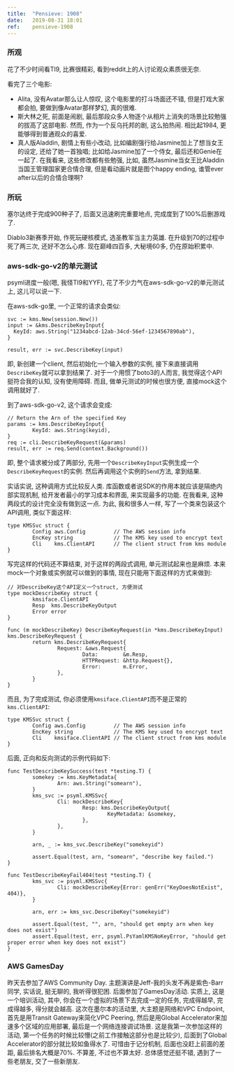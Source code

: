 ```yaml
---
title:  "Pensieve: 1908"
date:   2019-08-31 18:01
ref:    pensieve-1908
---
```


### 所观

花了不少时间看TI9, 比赛很精彩, 看到reddit上的人讨论观众素质很无奈.

看完了三个电影:

* Alita, 没有Avatar那么让人惊叹, 这个电影里的打斗场面还不错, 但是打戏大家都会拍, 要做到像Avatar那样梦幻, 真的很难. 
* 斯大林之死, 前面是闹剧, 最后那段众多人物逐个从相片上消失的场景比较勉强的拔高了这部电影. 然而, 作为一个反乌托邦的剧, 这么拍热闹. 相比起1984, 更能够得到普通观众的喜爱.
* 真人版Aladdin, 剧情上有些小改动, 比如编剧强行给Jasmine加上了想当女王的设定, 还给了她一首独唱; 比如给Jasmine加了一个侍女, 最后还和Genie在一起了. 在我看来, 这些修改都有些勉强, 比如, 虽然Jasmine当女王比Aladdin当国王管理国家更合情合理, 但是看动画片就是图个happy ending, 谁管ever after以后的合情合理啊?

### 所玩

塞尔达终于完成900种子了, 后面又迅速刷完重要地点, 完成度到了100%后删游戏了.

Diablo3新赛季开始, 作死玩硬核模式, 选圣教军当主力英雄. 在升级到70的过程中死了两三次, 还好不怎么心疼. 现在巅峰四百多, 大秘境60多, 仍在原始积累中.

### aws-sdk-go-v2的单元测试

psyml进度一般(嗯, 我怪TI9和YYF), 花了不少力气在aws-sdk-go-v2的单元测试上, 这儿可以说一下.

在aws-sdk-go里, 一个正常的请求会类似:

```
svc := kms.New(session.New())
input := &kms.DescribeKeyInput{
  KeyId: aws.String("1234abcd-12ab-34cd-56ef-1234567890ab"),
}

result, err := svc.DescribeKey(input)
```

即, 新创建一个client, 然后初始化一个输入参数的实例, 接下来直接调用`DescribeKey`就可以拿到结果了. 对于一个用惯了boto3的人而言, 我觉得这个API挺符合我的认知, 没有使用障碍. 而且, 做单元测试的时候也很方便, 直接mock这个调用就好了.

到了aws-sdk-go-v2, 这个请求会变成:

```
// Return the Arn of the specified Key
params := kms.DescribeKeyInput{
        KeyId: aws.String(keyid),
}
req := cli.DescribeKeyRequest(&params)
result, err := req.Send(context.Background())
```

即, 整个请求被分成了两部分, 先用一个`DescribeKeyInput`实例生成一个`DescribeKeyRequest`的实例. 然后再调用这个实例的`Send`方法, 拿到结果.

实话实说, 这种调用方式比较反人类. 库函数或者说SDK的作用本就应该是隔绝内部实现机制, 给开发者最小的学习成本和界面, 来实现最多的功能. 在我看来, 这种两段式的设计完全没有做到这一点. 为此, 我和很多人一样, 写了一个类来包装这个API调用, 类似下面这样:

```
type KMSSvc struct {
        Config aws.Config         // The AWS session info
        EncKey string             // The KMS key used to encrypt text
        Cli    kms.ClientAPI      // The client struct from kms module
}
```

写完这样的代码还不算结束, 对于这样的两段式调用, 单元测试起来也是麻烦. 本来mock一个对象或实例就可以做到的事情, 现在只能用下面这样的方式来做到:

```
// 对DescribeKey这个API定义一个struct, 方便测试
type mockDescribeKey struct {
        kmsiface.ClientAPI
        Resp  kms.DescribeKeyOutput
        Error error
}

func (m mockDescribeKey) DescribeKeyRequest(in *kms.DescribeKeyInput) kms.DescribeKeyRequest {
        return kms.DescribeKeyRequest{
                Request: &aws.Request{
                        Data:        &m.Resp,
                        HTTPRequest: &http.Request{},
                        Error:       m.Error,
                },
        }
}
```

而且, 为了完成测试, 你必须使用`kmsiface.ClientAPI`而不是正常的`kms.ClientAPI`:

```
type KMSSvc struct {
        Config aws.Config         // The AWS session info
        EncKey string             // The KMS key used to encrypt text
        Cli    kmsiface.ClientAPI // The client struct from kms module
}
```

后面, 正向和反向测试的示例代码如下:

```
func TestDescribeKeySuccess(test *testing.T) {
        somekey := kms.KeyMetadata{
                Arn: aws.String("somearn"),
        }
        kms_svc := psyml.KMSSvc{
                Cli: mockDescribeKey{
                        Resp: kms.DescribeKeyOutput{
                                KeyMetadata: &somekey,
                        },
                },
        }

        arn, _ := kms_svc.DescribeKey("somekeyid")

        assert.Equal(test, arn, "somearn", "describe key failed.")
}

func TestDescribeKeyFail404(test *testing.T) {
        kms_svc := psyml.KMSSvc{
                Cli: mockDescribeKey{Error: genErr("KeyDoesNotExist", 404)},
        }

        arn, err := kms_svc.DescribeKey("somekeyid")

        assert.Equal(test, "", arn, "should get empty arn when key does not exist")
        assert.Equal(test, err, psyml.PsYamlKMSNoKeyError, "should get proper error when key does not exist")
}
```

### AWS GamesDay

昨天去参加了AWS Community Day. 主题演讲是Jeff-我的头发不再是紫色-Barr同学, 实话说, 挺无聊的, 我听得很犯困. 后面参加了GamesDay活动. 实质上, 这是一个培训活动, 其中, 你会在一个虚拟的场景下去完成一定的任务, 完成得越早, 完成得越多, 得分就会越高. 这次在墨尔本的活动里, 大主题是网络和VPC Endpoint, 首先是用Transit Gateway来简化VPC Peering, 然后是用Global Accelerator来加速多个区域的应用部署, 最后是一个网络连接调试场景. 这是我第一次参加这样的活动, 第一个任务的时候比较懵(之前工作接触这部分也是比较少), 后面到了Global Accelerator的部分就比较如鱼得水了. 可惜由于记分机制, 后面也没赶上前面的差距, 最后排名大概是70%. 不算差, 不过也不算太好. 总体感觉还挺不错, 遇到了一些老朋友, 交了一些新朋友.
